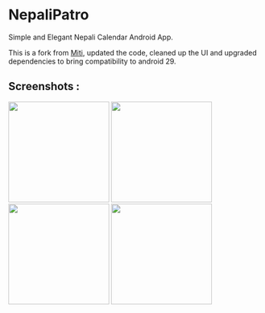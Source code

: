 # NepaliPatro
Simple and Elegant Nepali Calendar Android App.

This is a fork from [Miti](https://github.com/bibekdahal/Miti), updated the code, cleaned up the UI and upgraded dependencies to bring compatibility to android 29.

## Screenshots :
<img src="https://github.com/dharmapoudel/nepalipatro/blob/main/src/main/assets/DECOR_20201219_212919.png" width="200" />
<img src="https://github.com/dharmapoudel/nepalipatro/blob/main/src/main/assets/DECOR_20201219_213006.png" width="200" />
<img src="https://github.com/dharmapoudel/nepalipatro/blob/main/src/main/assets/DECOR_20201219_213203.png" width="200" />
<img src="https://github.com/dharmapoudel/nepalipatro/blob/main/src/main/assets/DECOR_20201219_213220.png" width="200" />

